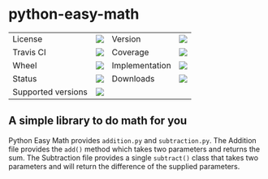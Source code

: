 # python-easy-math

<table>
    <tr>
        <td>License</td>
        <td><img src='https://img.shields.io/pypi/l/python-easy-math.svg'></td>
        <td>Version</td>
        <td><img src='https://img.shields.io/pypi/v/python-easy-math.svg'></td>
    </tr>
    <tr>
        <td>Travis CI</td>
        <td><img src='https://travis-ci.org/svpernova09/python-easy-math.svg?branch=master'></td>
        <td>Coverage</td>
        <td><img src='https://codecov.io/gh/svpernova09/python-easy-math/branch/master/graph/badge.svg'></td>
    </tr>
    <tr>
        <td>Wheel</td>
        <td><img src='https://img.shields.io/pypi/wheel/python-easy-math.svg'></td>
        <td>Implementation</td>
        <td><img src='https://img.shields.io/pypi/implementation/python-easy-math.svg'></td>
    </tr>
    <tr>
        <td>Status</td>
        <td><img src='https://img.shields.io/pypi/status/python-easy-math.svg'></td>
        <td>Downloads</td>
        <td><img src='https://img.shields.io/pypi/dm/python-easy-math.svg'></td>
    </tr>
    <tr>
        <td>Supported versions</td>
        <td><img src='https://img.shields.io/pypi/pyversions/python-easy-math.svg'></td>
    </tr>
</table>

## A simple library to do math for you
 
Python Easy Math provides `addition.py` and `subtraction.py`. The Addition file provides the `add()` method which takes two parameters and returns the sum. The Subtraction file provides a single `subtract()` class that takes two parameters and will return the difference of the supplied parameters.

